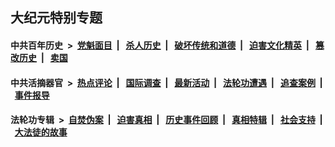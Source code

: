 ## 大纪元特别专题

#### 中共百年历史 &nbsp;>&nbsp; [党魁面目](indexes/nf1176107/README.md?04240430) &nbsp;| &nbsp; [杀人历史](indexes/nf1176106/README.md?04240430) &nbsp;| &nbsp; [破坏传统和道德](indexes/nf1176106/README.md?04240430) &nbsp;| &nbsp; [迫害文化精英](indexes/nf1176111/README.md?04240430) &nbsp;| &nbsp; [篡改历史](indexes/nf1176115/README.md?04240430) &nbsp;| &nbsp; [卖国](indexes/nf1176117/README.md?04240430) 

#### 中共活摘器官 &nbsp;>&nbsp; [热点评论](indexes/nf5879/README.md?04240430) &nbsp;| &nbsp; [国际调查](indexes/nf5947/README.md?04240430) &nbsp;| &nbsp; [最新活动](indexes/nf5883/README.md?04240430) &nbsp;| &nbsp; [法轮功遭遇](indexes/nf5881/README.md?04240430) &nbsp;| &nbsp; [追查案例](indexes/nf5880/README.md?04240430) &nbsp;| &nbsp; [事件报导](indexes/nf5877/README.md?04240430) 

#### 法轮功专辑 &nbsp;>&nbsp; [自焚伪案](indexes/nf5562/README.md?04240430) &nbsp;| &nbsp; [迫害真相](indexes/nf4379/README.md?04240430) &nbsp;| &nbsp; [历史事件回顾](indexes/nf5793/README.md?04240430) &nbsp;| &nbsp; [真相特辑](indexes/nf4389/README.md?04240430) &nbsp;| &nbsp; [社会支持](indexes/nf4386/README.md?04240430) &nbsp;| &nbsp; [大法徒的故事](indexes/nf1147481/README.md?04240430) 


